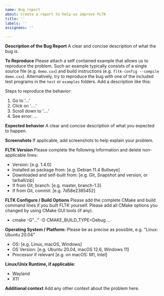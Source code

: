 ```yaml
---
name: Bug report
about: Create a report to help us improve FLTK
title: ''
labels: ''
assignees: ''

---
```


**Description of the Bug Report**
A clear and concise description of what the bug is.

**To Reproduce**
Please attach a self contained example that allows us to reproduce the problem.
Such an example typically consists of a single source file (e.g. `demo.cxx`) and
build instructions (e.g. `fltk-config --compile demo.cxx`). Alternatively, try
to reproduce the bug with one of the included test programs in the `test` or
`examples` folders. Add a description like this:

Steps to reproduce the behavior:
1. Go to '...'
2. Click on '....'
3. Scroll down to '....'
4. See error: ...

**Expected behavior**
A clear and concise description of what you expected to happen.

**Screenshots**
If applicable, add screenshots to help explain your problem.

**FLTK Version**
Please complete the following information and delete non-applicable lines:
 - Version: [e.g. 1.4.0]
 - Installed as package from: [e.g. Debian 11.4 Bullseye]
 - Downloaded and self-built from: [e.g. Git, Snapshot and version, or tarball/zip]
 - If from Git, branch: [e.g. master, branch-1.3]
 - If from Git, commit: [e.g. 7d58e2385452]

**FLTK Configure / Build Options**
Please add the complete CMake and build command lines if you built FLTK yourself.
Please add all CMake options you changed by using CMake GUI tools (if any).
 - cmake -G"..." -D CMAKE_BUILD_TYPE=Debug ...

**Operating System / Platform:**
Please be as precise as possible, e.g. "Linux: Ubuntu 20.04"
 - OS: [e.g. Linux, macOS, Windows]
 - OS Version: [e.g. Ubuntu 20.04, macOS 12.6, Windows 11]
 - Processor if relevant [e.g. on macOS: M1, Intel]

**Linux/Unix Runtime, if applicable:**
 - Wayland
 - X11

**Additional context**
Add any other context about the problem here.
